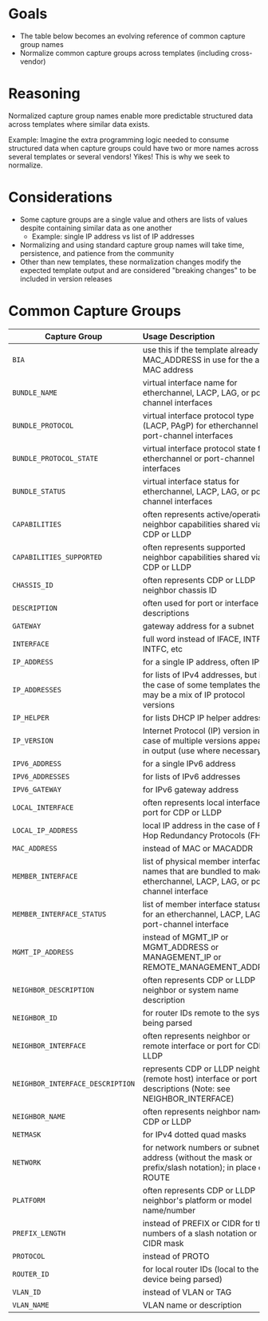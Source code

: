 # Goals

- The table below becomes an evolving reference of common capture group names
- Normalize common capture groups across templates (including cross-vendor)

# Reasoning

Normalized capture group names enable more predictable structured data across templates where similar data exists.

Example: Imagine the extra programming logic needed to consume structured data when capture groups could have two or more names across several templates or several vendors! Yikes! This is why we seek to normalize.

# Considerations

- Some capture groups are a single value and others are lists of values despite containing similar data as one another
    - Example: single IP address vs list of IP addresses
- Normalizing and using standard capture group names will take time, persistence, and patience from the community
- Other than new templates, these normalization changes modify the expected template output and are considered "breaking changes" to be included in version releases

# Common Capture Groups

| Capture Group                    | Usage Description |
|----------------------------------|:------------------|
| `BIA`                            | use this if the template already has MAC_ADDRESS in use for the active MAC address |
| `BUNDLE_NAME`                    | virtual interface name for etherchannel, LACP, LAG, or port-channel interfaces |
| `BUNDLE_PROTOCOL`                | virtual interface protocol type (LACP, PAgP) for etherchannel or port-channel interfaces |
| `BUNDLE_PROTOCOL_STATE`          | virtual interface protocol state for etherchannel or port-channel interfaces |
| `BUNDLE_STATUS`                  | virtual interface status for etherchannel, LACP, LAG, or port-channel interfaces |
| `CAPABILITIES`                   | often represents active/operational neighbor capabilities shared via CDP or LLDP |
| `CAPABILITIES_SUPPORTED`         | often represents supported neighbor capabilities shared via CDP or LLDP |
| `CHASSIS_ID`                     | often represents CDP or LLDP neighbor chassis ID |
| `DESCRIPTION`                    | often used for port or interface descriptions |
| `GATEWAY`                        | gateway address for a subnet |
| `INTERFACE`                      | full word instead of IFACE, INTF, INTFC, etc |
| `IP_ADDRESS`                     | for a single IP address, often IPv4 |
| `IP_ADDRESSES`                   | for lists of IPv4 addresses, but in the case of some templates there may be a mix of IP protocol versions |
| `IP_HELPER`                      | for lists DHCP IP helper addresses |
| `IP_VERSION`                     | Internet Protocol (IP) version in the case of multiple versions appearing in output (use where necessary) |
| `IPV6_ADDRESS`                   | for a single IPv6 address |
| `IPV6_ADDRESSES`                 | for lists of IPv6 addresses |
| `IPV6_GATEWAY`                   | for IPv6 gateway address |
| `LOCAL_INTERFACE`                | often represents local interface or port for CDP or LLDP |
| `LOCAL_IP_ADDRESS`               | local IP address in the case of First Hop Redundancy Protocols (FHRP) |
| `MAC_ADDRESS`                    | instead of MAC or MACADDR |
| `MEMBER_INTERFACE`               | list of physical member interface names that are bundled to make an etherchannel, LACP, LAG, or port-channel interface |
| `MEMBER_INTERFACE_STATUS`        | list of member interface statuses for an etherchannel, LACP, LAG, or port-channel interface |
| `MGMT_IP_ADDRESS`                | instead of MGMT_IP or MGMT_ADDRESS or MANAGEMENT_IP or REMOTE_MANAGEMENT_ADDRESS |
| `NEIGHBOR_DESCRIPTION`           | often represents CDP or LLDP neighbor or system name description |
| `NEIGHBOR_ID`                    | for router IDs remote to the system being parsed |
| `NEIGHBOR_INTERFACE`             | often represents neighbor or remote interface or port for CDP or LLDP |
| `NEIGHBOR_INTERFACE_DESCRIPTION` | represents CDP or LLDP neighbor (remote host) interface or port descriptions (Note: see NEIGHBOR_INTERFACE) |
| `NEIGHBOR_NAME`                  | often represents neighbor name for CDP or LLDP |
| `NETMASK`                        | for IPv4 dotted quad masks |
| `NETWORK`                        | for network numbers or subnet address (without the mask or prefix/slash notation); in place of ROUTE |
| `PLATFORM`                       | often represents CDP or LLDP neighbor's platform or model name/number |
| `PREFIX_LENGTH`                  | instead of PREFIX or CIDR for the numbers of a slash notation or CIDR mask |
| `PROTOCOL`                       | instead of PROTO |
| `ROUTER_ID`                      | for local router IDs (local to the device being parsed) |
| `VLAN_ID`                        | instead of VLAN or TAG |
| `VLAN_NAME`                      | VLAN name or description |
